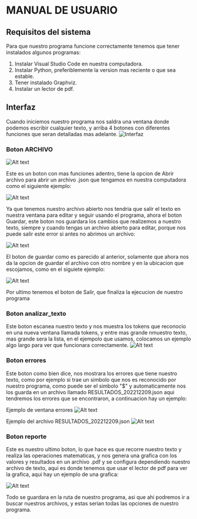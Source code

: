 # MANUAL DE USUARIO 

## Requisitos del sistema

Para que nuestro programa funcione correctamente tenemos que tener instalados algunos programas:

1. Instalar Visual Studio Code en nuestra computadora.
2. Instalar Python, preferiblemente la version mas reciente o que sea estable.
3. Tener instalado Graphviz.
4. Instalar un lector de pdf.
  

## Interfaz
Cuando iniciemos nuestro programa nos saldra una ventana donde podemos escribir cualquier texto, y arriba 4 botones con diferentes funciones que seran detalladas mas adelante. 
![Interfaz](imagenes/interfaz1.PNG)

### Boton ARCHIVO

![Alt text](imagenes/boton_archivo.PNG)

Este es un boton con mas funciones adentro, tiene la opcion de Abrir archivo para abrir un archivo .json que tengamos en nuestra computadora como el siguiente ejemplo:

![Alt text](imagenes/opcion_abrir.PNG)

Ya que tenemos nuestro archivo abierto nos tendria que salir el texto en nuestra ventana para editar y seguir usando el programa, ahora el boton Guardar, este boton nos guardara los cambios que realizemos a nuestro texto, siempre y cuando tengas un archivo abierto para editar, porque nos puede salir este error si antes no abrimos un archivo:

![Alt text](imagenes/errorGuardar.PNG)

El boton de guardar como es parecido al anterior, solamente que ahora nos da la opcion de guardar el archivo con otro nombre y en la ubicacion que escojamos, como en el siguiete ejemplo:

![Alt text](imagenes/guardarcomo.PNG)

Por ultimo tenemos el boton de Salir, que finaliza la ejecucion de nuestro programa

### Boton analizar_texto
Este boton escanea nuestro texto y nos muestra los tokens que reconocio en una nueva ventana llamada tokens, y entre mas grande nmuestro texto, mas grande sera la lista, en el ejempolo que usamos, colocamos un ejemplo algo largo para ver que funcionara correctamente.
![Alt text](imagenes/analizar.PNG)


### Boton errores 
Este boton como bien dice, nos mostrara los errores que tiene nuestro texto, como por ejemplo si trae un simbolo que nos es reconocido por nuestro programa, como puede ser el simbolo "$" y automaticamente nos los guarda en un archivo llamado RESULTADOS_202212209.json aqui tendremos los errores que se encontraron, a continuacion hay un ejemplo: 

Ejemplo de ventana errores
![Alt text](imagenes/errores.PNG)

Ejemplo del archivo RESULTADOS_202212209.json
![Alt text](imagenes/archivo_salida.PNG)

### Boton reporte
Este es nuestro ultimo boton, lo que hace es que recorre nuestro texto y realiza las operaciones matematicas, y nos genera una grafica con los valores y resultados en un archivo .pdf y se configura dependiendo nuestro archivo de texto, aqui es donde tenemos que usar el lector de pdf para ver la grafica, aqui hay un ejemplo de una grafica:

![Alt text](imagenes/grafica.PNG)

Todo se guardara en la ruta de nuestro programa, asi que ahi podremos ir a buscar nuestros archivos, y estas serian todas las opciones de nuestro programa.

